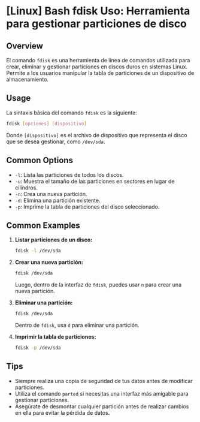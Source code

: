 # [Linux] Bash fdisk Uso: Herramienta para gestionar particiones de disco

## Overview
El comando `fdisk` es una herramienta de línea de comandos utilizada para crear, eliminar y gestionar particiones en discos duros en sistemas Linux. Permite a los usuarios manipular la tabla de particiones de un dispositivo de almacenamiento.

## Usage
La sintaxis básica del comando `fdisk` es la siguiente:

```bash
fdisk [opciones] [dispositivo]
```

Donde `[dispositivo]` es el archivo de dispositivo que representa el disco que se desea gestionar, como `/dev/sda`.

## Common Options
- `-l`: Lista las particiones de todos los discos.
- `-u`: Muestra el tamaño de las particiones en sectores en lugar de cilindros.
- `-n`: Crea una nueva partición.
- `-d`: Elimina una partición existente.
- `-p`: Imprime la tabla de particiones del disco seleccionado.

## Common Examples
1. **Listar particiones de un disco:**
   ```bash
   fdisk -l /dev/sda
   ```

2. **Crear una nueva partición:**
   ```bash
   fdisk /dev/sda
   ```
   Luego, dentro de la interfaz de `fdisk`, puedes usar `n` para crear una nueva partición.

3. **Eliminar una partición:**
   ```bash
   fdisk /dev/sda
   ```
   Dentro de `fdisk`, usa `d` para eliminar una partición.

4. **Imprimir la tabla de particiones:**
   ```bash
   fdisk -p /dev/sda
   ```

## Tips
- Siempre realiza una copia de seguridad de tus datos antes de modificar particiones.
- Utiliza el comando `parted` si necesitas una interfaz más amigable para gestionar particiones.
- Asegúrate de desmontar cualquier partición antes de realizar cambios en ella para evitar la pérdida de datos.
